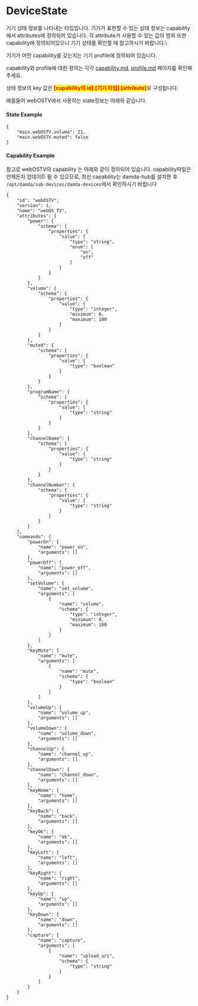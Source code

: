 # DeviceState

기기 상태 정보를 나타내는 타입입니다. 기기가 표현할 수 있는 상태 정보는 capability에서 attributes에 정의되어 있습니다. 각 attribute가 사용할 수 있는 값의 범위 또한 capability에 정의되어있으니 기기 상태를 확인할 때 참고하시기 바랍니다.\


기기가 어떤 capability를 갖는지는 기기 profile에 정의되어 있습니다.&#x20;

capability와 profile에 대한 정의는 각각 [capability.md](../../../../fundamentals/damda-device/custom-sub-device/capability.md "mention"), [profile.md](../../../../fundamentals/damda-device/custom-sub-device/profile.md "mention") 페이지를 확인해주세요.



상태 정보의 key 값은 <mark style="color:red;">**\[capability의 id].\[기기 타입].\[attribute]**</mark>로 구성됩니다.

예를들어 webOSTV에서 사용하는 state정보는 아래와 같습니다.

#### State Example

```
{
    "main.webOSTV.volume": 21,
    "main.webOSTV.muted": false
}
```

#### Capability Example

참고로 webOSTV의 capability 는 아래와 같이 정의되어 있습니다. capability파일은 언제든지 업데이트 될 수 있으므로, 최신 capability는 damda-hub를 설치한 후 `/opt/damda/sub-devices/damda-devices`에서 확인하시기 바랍니다

```
{
    "id": "webOSTV",
    "version": 1,
    "name": "webOS TV",
    "attributes": {
        "power": {
            "schema": {
                "properties": {
                    "value": {
                        "type": "string",
                        "enum": [
                            "on",
                            "off"
                        ]
                    }
                }
            }
        },
        "volume": {
            "schema": {
                "properties": {
                    "value": {
                        "type": "integer",
                        "minimum": 0,
                        "maximum": 100
                    }
                }
            }
        },
        "muted": {
            "schema": {
                "properties": {
                    "value": {
                        "type": "boolean"
                    }
                }
            }
        },
        "programName": {
            "schema": {
                "properties": {
                    "value": {
                        "type": "string"
                    }
                }
            }
        },
        "channelName": {
            "schema": {
                "properties": {
                    "value": {
                        "type": "string"
                    }
                }
            }
        },
        "channelNumber": {
            "schema": {
                "properties": {
                    "value": {
                        "type": "string"
                    }
                }
            }
        }
    },
    "commands": {
        "powerOn": {
            "name": "power_on",
            "arguments": []
        },
        "powerOff": {
            "name": "power_off",
            "arguments": []
        },
        "setVolume": {
            "name": "set_volume",
            "arguments": [
                {
                    "name": "volume",
                    "schema": {
                        "type": "integer",
                        "minimum": 0,
                        "maximum": 100
                    }
                }
            ]
        },
        "keyMute": {
            "name": "mute",
            "arguments": [
                {
                    "name": "mute",
                    "schema": {
                        "type": "boolean"
                    }
                }
            ]
        },
        "volumeUp": {
            "name": "volume_up",
            "arguments": []
        },
        "volumeDown": {
            "name": "volume_down",
            "arguments": []
        },
        "channelUp": {
            "name": "channel_up",
            "arguments": []
        },
        "channelDown": {
            "name": "channel_down",
            "arguments": []
        },
        "keyHome": {
            "name": "home",
            "arguments": []
        },
        "keyBack": {
            "name": "back",
            "arguments": []
        },
        "keyOk": {
            "name": "ok",
            "arguments": []
        },
        "keyLeft": {
            "name": "left",
            "arguments": []
        },
        "keyRight": {
            "name": "right",
            "arguments": []
        },
        "keyUp": {
            "name": "up",
            "arguments": []
        },
        "keyDown": {
            "name": "down",
            "arguments": []
        },
        "capture": {
            "name": "capture",
            "arguments": [
                {
                    "name": "upload_uri",
                    "schema": {
                        "type": "string"
                    }
                }
            ]
        }
    }
}
```
